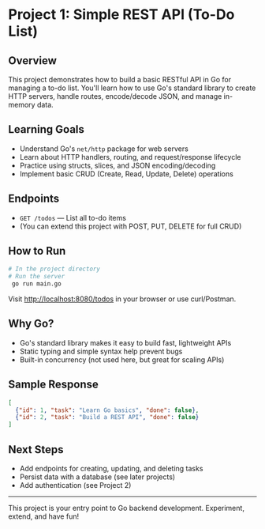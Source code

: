 # Project 1: Simple REST API (To-Do List)

## Overview
This project demonstrates how to build a basic RESTful API in Go for managing a to-do list. You'll learn how to use Go's standard library to create HTTP servers, handle routes, encode/decode JSON, and manage in-memory data.

## Learning Goals
- Understand Go's `net/http` package for web servers
- Learn about HTTP handlers, routing, and request/response lifecycle
- Practice using structs, slices, and JSON encoding/decoding
- Implement basic CRUD (Create, Read, Update, Delete) operations

## Endpoints
- `GET /todos` — List all to-do items
- (You can extend this project with POST, PUT, DELETE for full CRUD)

## How to Run
```sh
# In the project directory
# Run the server
 go run main.go
```

Visit [http://localhost:8080/todos](http://localhost:8080/todos) in your browser or use curl/Postman.

## Why Go?
- Go's standard library makes it easy to build fast, lightweight APIs
- Static typing and simple syntax help prevent bugs
- Built-in concurrency (not used here, but great for scaling APIs)

## Sample Response
```json
[
  {"id": 1, "task": "Learn Go basics", "done": false},
  {"id": 2, "task": "Build a REST API", "done": false}
]
```

## Next Steps
- Add endpoints for creating, updating, and deleting tasks
- Persist data with a database (see later projects)
- Add authentication (see Project 2)

---

This project is your entry point to Go backend development. Experiment, extend, and have fun!
